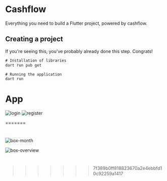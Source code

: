 # Cashflow
Everything you need to build a Flutter project, powered by cashflow.

## Creating a project
If you're seeing this, you've probably already done this step. Congrats!

```diff
# Installation of libraries
dart run pub get

# Running the application
dart run
```
# App
![login](https://user-images.githubusercontent.com/88355373/209895376-344586c2-7b70-4d6c-82bc-43a4b962a1d8.png)
![register](https://user-images.githubusercontent.com/88355373/209895432-e2af67f8-5b5c-4906-a21f-ffc63c23fa7e.png)

=======
#
![box-month](https://user-images.githubusercontent.com/88355373/209898240-52d4970b-a513-47dd-9675-17d975763331.png)

![box-overview](https://user-images.githubusercontent.com/88355373/209898202-5f6214ce-993b-438b-aed5-a0c30728da2f.png)
# 
>>>>>>> 7f389b0ff818823670a2e4ebbfd10c92259a1417
